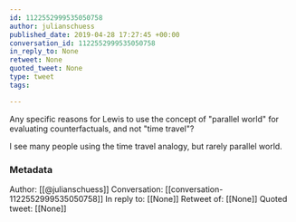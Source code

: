 ```yaml
---
id: 1122552999535050758
author: julianschuess
published_date: 2019-04-28 17:27:45 +00:00
conversation_id: 1122552999535050758
in_reply_to: None
retweet: None
quoted_tweet: None
type: tweet
tags:

---
```


Any specific reasons for Lewis to use the concept of "parallel world" for evaluating counterfactuals, and not "time travel"?

I see many people using the time travel analogy, but rarely parallel world.

### Metadata

Author: [[@julianschuess]]
Conversation: [[conversation-1122552999535050758]]
In reply to: [[None]]
Retweet of: [[None]]
Quoted tweet: [[None]]
